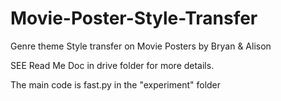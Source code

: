# Movie-Poster-Style-Transfer
Genre theme Style transfer on Movie Posters
by Bryan & Alison

SEE Read Me Doc in drive folder for more details. 

The main code is fast.py in the "experiment" folder
